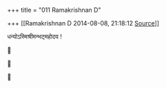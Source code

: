 +++
title = "011 Ramakrishnan D"

+++
[[Ramakrishnan D	2014-08-08, 21:18:12 [Source](https://groups.google.com/g/samskrita/c/ryNoLCKecys)]]



धन्योऽस्मिश्रीमन्भट्महोदय !  

  
  







